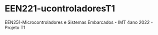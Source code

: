 # EEN221-ucontroladoresT1
EEN251-Microcontroladores e Sistemas Embarcados - IMT 4ano 2022 - Projeto T1
